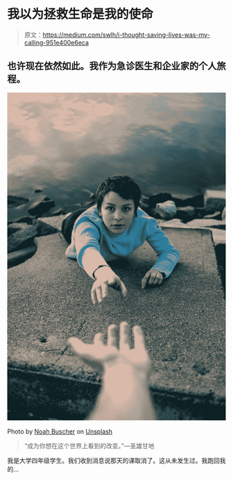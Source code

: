 # 我以为拯救生命是我的使命

> 原文：<https://medium.com/swlh/i-thought-saving-lives-was-my-calling-951e400e6eca>

## 也许现在依然如此。我作为急诊医生和企业家的个人旅程。

![](img/475176f8e3ceac6b4255fd7e3b32d97d.png)

Photo by [Noah Buscher](https://unsplash.com/@noahbuscher?utm_source=medium&utm_medium=referral) on [Unsplash](https://unsplash.com?utm_source=medium&utm_medium=referral)

> “成为你想在这个世界上看到的改变。”―圣雄甘地

我是大学四年级学生。我们收到消息说那天的课取消了。这从未发生过。我跑回我的…